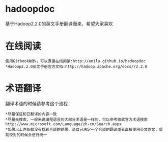 hadoopdoc
=========

基于Hadoop2.2.0的英文手册翻译而来，希望大家喜欢

在线阅读
=========
	使用Gitbook制作，可以直接在线阅读:http://enilu.github.io/hadoopdoc
	*Hadoop2.2.0英文手册官方文档:http://hadoop.apache.org/docs/r2.2.0

术语翻译
=========
翻译术语的时候请参考这个流程：

	*尽量保证和已翻译的内容一致
	*尽量先搜索，一般来说编程语言的大部分术语是一样的，可以参考微软官方术语搜索http://www.microsoft.com/Language/zh-cn/Search.aspx 
	*如果以上两条都没有找到合适的结果，请自己决定一个合适的翻译或者直接使用英文原文，后期校对的时候会进行统一
 